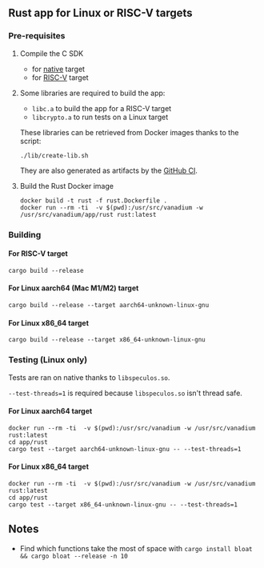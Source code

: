 ## Rust app for Linux or RISC-V targets
### Pre-requisites

1. Compile the C SDK
   * for [native](../../c-sdk/README.md#build-for-native-target) target
   * for [RISC-V](../../c-sdk/README.md#build-for-risc-v-target) target

2. Some libraries are required to build the app:
   * `libc.a` to build the app for a RISC-V target
   * `libcrypto.a` to run tests on a Linux target

   These libraries can be retrieved from Docker images thanks to the script:
   ```console
   ./lib/create-lib.sh
   ```
   They are also generated as artifacts by the [GitHub CI](https://github.com/LedgerHQ/vanadium/actions/workflows/apps.yml).
3. Build the Rust Docker image 
   ```console
   docker build -t rust -f rust.Dockerfile .
   docker run --rm -ti  -v $(pwd):/usr/src/vanadium -w /usr/src/vanadium/app/rust rust:latest
   ```

### Building
#### For RISC-V target
```console
cargo build --release
```
#### For Linux aarch64 (Mac M1/M2) target
```console
cargo build --release --target aarch64-unknown-linux-gnu
```
#### For Linux x86_64 target
```console
cargo build --release --target x86_64-unknown-linux-gnu
```

### Testing (Linux only)
Tests are ran on native thanks to `libspeculos.so`.

`--test-threads=1` is required because `libspeculos.so` isn't thread safe.
#### For Linux aarch64 target
```console
docker run --rm -ti  -v $(pwd):/usr/src/vanadium -w /usr/src/vanadium rust:latest
cd app/rust
cargo test --target aarch64-unknown-linux-gnu -- --test-threads=1
```
#### For Linux x86_64 target
```console
docker run --rm -ti  -v $(pwd):/usr/src/vanadium -w /usr/src/vanadium rust:latest
cd app/rust
cargo test --target x86_64-unknown-linux-gnu -- --test-threads=1
```
## Notes

- Find which functions take the most of space with `cargo install bloat && cargo bloat --release -n 10`
